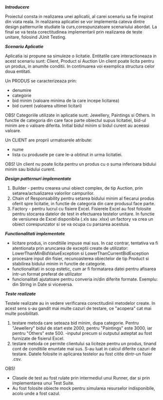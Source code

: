   ***Introducere***
  
   Proiectul consta in realizarea unei aplicatii, al carei scenariu sa fie inspirat din viata reala.
   In realizarea aplicatiei se vor implementa cateva dintre design patternurile studiate la curs,corespunzatoare 
   scenariului abordat. La final se va testa corectitudinea implementarii prin realizarea de teste unitare, folosind JUnit Testing.
   
  ***Scenariu Aplicatie***
  
  Aplicatia isi propune sa simuleze o licitatie. Entitatile care interactioneaza in acest scenariu sunt: Client, Product si Auction
  Un client poate licita pentru un produs, in anumite conditii. In continuarea voi exemplica structura celor doua entitati.
  
  Un PRODUS se caracterizeaza prin:
  - denumire
  - categorie
  - bid minim (valoare minima de la care incepe licitarea)
  - bid curent (valoarea ultimei licitari)
  
  OBS! Categoriile utilizate in aplicatie sunt: Jewellery, Paintings si Others. In functie de categoria din care face parte obiectul
  supus licitatiei, bid-ul minim are o valoare diferita. Initial bidul minim si bidul curent au aceeasi valoare.
  
  Un CLIENT are proprii urmatoarele atribute:
  - nume
  - lista cu produsele pe care le-a obtinut in urma licitatiei.
  
  OBS! Un client nu poate licita pentru un produs cu o suma inferioara bidului minim sau bidului curent.
  
  
  ***Design patternuri implementate***

  
  1. Builder - pentru crearea unui obiect complex, de tip Auction, prin setarea/actualizarea valorilor campurilor.
  2. Chain of Responsability pentru setarea bidului minim al fiecarui produs oferit spre licitatie, in functie de categoria din
  care produsul face parte.
  3. Factory -  pentru lucrul cu fisiere Excel. Fisierele Excel au fost folosite pentru stocarea datelor de test in 
  efectuarea testelor unitare. In functie de versiunea de Excel disponibila (.xls sau .xlsx) un factory va crea un obiect 
  corespunzator si se va ocupa cu parsarea acestuia.
  
  
  ***Functionalitati implementate***

  - licitare produs, in conditiile impuse mai sus. In caz contrar, tentativa va fi atentionata prin aruncarea de exceptii create
  de utilizator: LowerThanMinBidValueException si LowerThanCurrentBidException
  - procesare input din fisier, recunoasterea obiectelor de tip Product si stabilirea bidului minim in functie de categorie.
  - functionalitati in scop estetic, cum ar fi formatarea datei pentru afisarea intr-un format preferat de utilizator
  - funcionalitati ajutatoare pentru converia in/din diferite formate. Exemplu: din String in Date si viceversa.
  
  ***Teste realizate***

  Testele realizate au in vedere verificarea corectitudinii metodelor create. In acest sens s-au gandit mai multe cazuri de 
  testare, ce "acopera" cat mai multe posibilitati. 
  1. testare metoda care seteaza bid minim, dupa categorie. Pentru "Jewellery" bidul de start este 2000, pentru "Paintings" 
  este 3000, iar pentru "Others" este 500.
    -inputul precum si outputul asteptat au fost furnizate de fisierul Excel.
  2. testare metoda ce permite clientului sa liciteze pentru un produs, tinand cont de conditiile enuntate mai sus. S-au luat 
  in calcul diferite cazuri de testare. Datele folosite in aplicarea testelor au fost citite dintr-un fisier .csv.
  
  OBS! 
  - Clasele de test au fost rulate prin intermediul unui Runner, dar si prin implementarea unui Test Suite.
  - Au fost folosite obiecte mock pentru simularea resurselor indisponibile, acolo unde a fost cazul.
  
  
  


